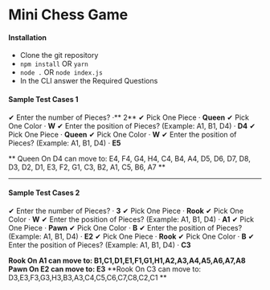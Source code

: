 # Mini Chess Game

#### Installation

-   Clone the git repository
-   `npm install` OR `yarn`
-   `node .` OR `node index.js`
-   In the CLI answer the Required Questions

#### Sample Test Cases 1

✔ Enter the number of Pieces? ·** 2**
✔ Pick One Piece · **Queen**
✔ Pick One Color · **W**
✔ Enter the position of Pieces? (Example: A1, B1, D4) · **D4**
✔ Pick One Piece · **Queen**
✔ Pick One Color · **W**
✔ Enter the position of Pieces? (Example: A1, B1, D4) · **E5**

** Queen On D4 can move to: E4, F4, G4, H4, C4, B4, A4, D5, D6, D7, D8, D3, D2, D1, E3, F2, G1, C3, B2, A1, C5, B6, A7 **

---

#### Sample Test Cases 2

✔ Enter the number of Pieces? · **3**
✔ Pick One Piece · **Rook**
✔ Pick One Color · **W**
✔ Enter the position of Pieces? (Example: A1, B1, D4) · **A1**
✔ Pick One Piece · **Pawn**
✔ Pick One Color · **B**
✔ Enter the position of Pieces? (Example: A1, B1, D4) · **E2**
✔ Pick One Piece · **Rook**
✔ Pick One Color · **B**
✔ Enter the position of Pieces? (Example: A1, B1, D4) · **C3**

**Rook On A1 can move to: B1,C1,D1,E1,F1,G1,H1,A2,A3,A4,A5,A6,A7,A8**
**Pawn On E2 can move to: E3**
**Rook On C3 can move to: D3,E3,F3,G3,H3,B3,A3,C4,C5,C6,C7,C8,C2,C1 **
